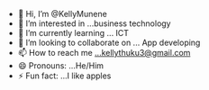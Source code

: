 - 👋 Hi, I’m @KellyMunene
- 👀 I’m interested in ...business technology 
- 🌱 I’m currently learning ... ICT
- 💞️ I’m looking to collaborate on ... App developing
- 📫 How to reach me ...kellythuku3@gmail.com
- 😄 Pronouns: ...He/Him
- ⚡ Fun fact: ...I like apples

<!---
KellyMunene/KellyMunene is a ✨ special ✨ repository because its `README.md` (this file) appears on your GitHub profile.
You can click the Preview link to take a look at your changes.
--->

